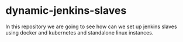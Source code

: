 # dynamic-jenkins-slaves
In this repository we are going to see how can we set up jenkins slaves using docker and kubernetes and standalone linux instances. 
